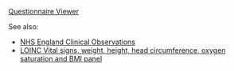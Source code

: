 
[Questionnaire Viewer](https://project-wildfyre.github.io/domain-archetype/?q=https://virtually-healthcare.github.io/R4/Questionnaire-VitalSigns.json)

See also:

- [NHS England Clinical Observations](https://simplifier.net/guide/ClinicalObservations/Home)
- [LOINC Vital signs, weight, height, head circumference, oxygen saturation and BMI panel](https://loinc.org/85353-1)
